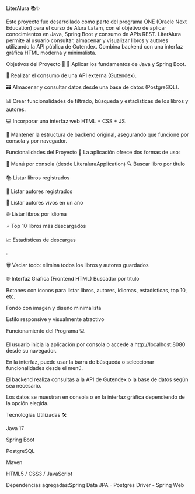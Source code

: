 LiterAlura 📚✨


Este proyecto fue desarrollado como parte del programa ONE (Oracle Next Education) para el curso de Alura Latam, con el objetivo de aplicar conocimientos en Java, Spring Boot y consumo de APIs REST. LiterAlura permite al usuario consultar, almacenar y visualizar libros y autores utilizando la API pública de Gutendex. Combina backend con una interfaz gráfica HTML moderna y minimalista.

Objetivos del Proyecto 🎯
🧠 Aplicar los fundamentos de Java y Spring Boot.

🔗 Realizar el consumo de una API externa (Gutendex).

🗃️ Almacenar y consultar datos desde una base de datos (PostgreSQL).

📊 Crear funcionalidades de filtrado, búsqueda y estadísticas de los libros y autores.

💻 Incorporar una interfaz web HTML + CSS + JS.

🧪 Mantener la estructura de backend original, asegurando que funcione por consola y por navegador.

Funcionalidades del Proyecto 🚀
La aplicación ofrece dos formas de uso:

🧾 Menú por consola (desde LiteraluraApplication) 🔍 Buscar libro por título

📚 Listar libros registrados

👤 Listar autores registrados

📅 Listar autores vivos en un año

🌐 Listar libros por idioma

⭐ Top 10 libros más descargados

📈 Estadísticas de descargas

:

🗑️ Vaciar todo: elimina todos los libros y autores guardados

🌐 Interfaz Gráfica (Frontend HTML) Buscador por título

Botones con íconos para listar libros, autores, idiomas, estadísticas, top 10, etc.

Fondo con imagen y diseño minimalista

Estilo responsive y visualmente atractivo

Funcionamiento del Programa 💻


El usuario inicia la aplicación por consola o accede a http://localhost:8080 desde su navegador.

En la interfaz, puede usar la barra de búsqueda o seleccionar funcionalidades desde el menú.

El backend realiza consultas a la API de Gutendex o la base de datos según sea necesario.

Los datos se muestran en consola o en la interfaz gráfica dependiendo de la opción elegida.

Tecnologías Utilizadas 🛠️


Java 17

Spring Boot

PostgreSQL

Maven

HTML5 / CSS3 / JavaScript

Dependencias agregadas:Spring Data JPA - Postgres Driver - Spring Web
